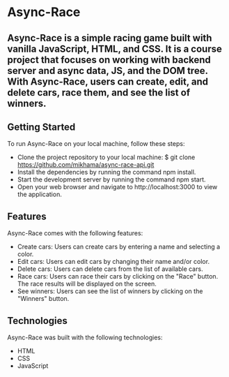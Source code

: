 # Async-Race
## Async-Race is a simple racing game built with vanilla JavaScript, HTML, and CSS. It is a course project that focuses on working with backend server and async data, JS, and the DOM tree. With Async-Race, users can create, edit, and delete cars, race them, and see the list of winners.

## Getting Started
To run Async-Race on your local machine, follow these steps:

- Clone the project repository to your local machine: $ git clone https://github.com/mikhama/async-race-api.git
- Install the dependencies by running the command npm install.
- Start the development server by running the command npm start.
- Open your web browser and navigate to http://localhost:3000 to view the application.

## Features
Async-Race comes with the following features:

- Create cars: Users can create cars by entering a name and selecting a color.
- Edit cars: Users can edit cars by changing their name and/or color.
- Delete cars: Users can delete cars from the list of available cars.
- Race cars: Users can race their cars by clicking on the "Race" button. The race results will be displayed on the screen.
- See winners: Users can see the list of winners by clicking on the "Winners" button.

## Technologies
Async-Race was built with the following technologies:

- HTML
- CSS
- JavaScript
